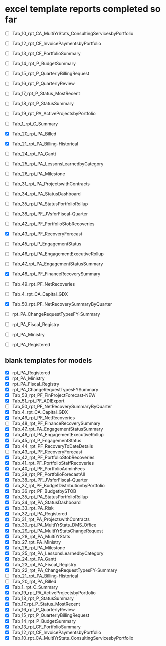 # excel template reports completed so far

- [ ]  Tab_10_rpt_CA_MultiYrStats_ConsultingServicesbyPortfolio
- [ ]  Tab_12_rpt_CF_InvoicePaymentsbyPortfolio
- [ ]  Tab_13_rpt_CF_PortfolioSummary
- [ ]  Tab_14_rpt_P_BudgetSummary
- [ ]  Tab_15_rpt_P_QuarterlyBillingRequest
- [ ]  Tab_16_rpt_P_QuarterlyReview
- [ ]  Tab_17_rpt_P_Status_MostRecent
- [ ]  Tab_18_rpt_P_StatusSummary
- [ ]  Tab_19_rpt_PA_ActiveProjectsbyPortfolio
- [ ]  Tab_1_rpt_C_Summary
- [x]  Tab_20_rpt_PA_Billed
- [x]  Tab_21_rpt_PA_Billing-Historical
- [ ]  Tab_24_rpt_PA_Gantt
- [ ]  Tab_25_rpt_PA_LessonsLearnedbyCategory
- [ ]  Tab_26_rpt_PA_Milestone
- [ ]  Tab_31_rpt_PA_ProjectswithContracts
- [ ]  Tab_34_rpt_PA_StatusDashboard
- [ ]  Tab_35_rpt_PA_StatusPortfolioRollup
- [ ]  Tab_38_rpt_PF_JVsforFiscal-Quarter
- [ ]  Tab_42_rpt_PF_PortfolioStobRecoveries
- [x]  Tab_43_rpt_PF_RecoveryForecast
- [ ]  Tab_45_rpt_P_EngagementStatus
- [ ]  Tab_46_rpt_PA_EngagementExecutiveRollup
- [ ]  Tab_47_rpt_PA_EngagementStatusSummary
- [x]  Tab_48_rpt_PF_FinanceRecoverySummary
- [ ]  Tab_49_rpt_PF_NetRecoveries
- [ ]  Tab_4_rpt_CA_Capital_GDX
- [x]  Tab_50_rpt_PF_NetRecoverySummaryByQuarter
- [ ]  rpt_PA_ChangeRequestTypesFY-Summary
- [ ]  rpt_PA_Fiscal_Registry
- [ ]  rpt_PA_Ministry
- [ ]  rpt_PA_Registered


## blank templates for models

- [x]  rpt_PA_Registered
- [x]  rpt_PA_Ministry
- [x]  rpt_PA_Fiscal_Registry
- [x]  rpt_PA_ChangeRequestTypesFYSummary
- [x]  Tab_53_rpt_PF_FinProjectForecast-NEW
- [x]  Tab_51_rpt_PF_ADIExport
- [ ]  Tab_50_rpt_PF_NetRecoverySummaryByQuarter
- [x]  Tab_4_rpt_CA_Capital_GDX
- [x]  Tab_49_rpt_PF_NetRecoveries
- [ ]  Tab_48_rpt_PF_FinanceRecoverySummary
- [x]  Tab_47_rpt_PA_EngagementStatusSummary
- [x]  Tab_46_rpt_PA_EngagementExecutiveRollup
- [x]  Tab_45_rpt_P_EngagementStatus
- [x]  Tab_44_rpt_PF_RecoveryToDateDetails
- [ ]  Tab_43_rpt_PF_RecoveryForecast
- [x]  Tab_42_rpt_PF_PortfolioStobRecoveries
- [x]  Tab_41_rpt_PF_PortfolioStaffRecoveries
- [x]  Tab_40_rpt_PF_PortfolioAdminFees
- [x]  Tab_39_rpt_PF_PortfolioForecastAll
- [x]  Tab_38_rpt_PF_JVsforFiscal-Quarter
- [x]  Tab_37_rpt_PF_BudgetDistributionbyPortfolio
- [x]  Tab_36_rpt_PF_BudgetbySTOB
- [x]  Tab_35_rpt_PA_StatusPortfolioRollup
- [x]  Tab_34_rpt_PA_StatusDashboard
- [x]  Tab_33_rpt_PA_Risk
- [x]  Tab_32_rpt_PA_Registered
- [x]  Tab_31_rpt_PA_ProjectswithContracts
- [x]  Tab_30_rpt_PA_MultiYrStats_DMS_Office
- [x]  Tab_29_rpt_PA_MultiYrStatsChangeRequest
- [x]  Tab_28_rpt_PA_MultiYrStats
- [x]  Tab_27_rpt_PA_Ministry
- [x]  Tab_26_rpt_PA_Milestone
- [x]  Tab_25_rpt_PA_LessonsLearnedbyCategory
- [x]  Tab_24_rpt_PA_Gantt
- [x]  Tab_23_rpt_PA_Fiscal_Registry
- [x]  Tab_22_rpt_PA_ChangeRequestTypesFY-Summary
- [ ]  Tab_21_rpt_PA_Billing-Historical
- [ ]  Tab_20_rpt_PA_Billed
- [x]  Tab_1_rpt_C_Summary
- [x]  Tab_19_rpt_PA_ActiveProjectsbyPortfolio
- [x]  Tab_18_rpt_P_StatusSummary
- [x]  Tab_17_rpt_P_Status_MostRecent
- [x]  Tab_16_rpt_P_QuarterlyReview
- [x]  Tab_15_rpt_P_QuarterlyBillingRequest
- [x]  Tab_14_rpt_P_BudgetSummary
- [x]  Tab_13_rpt_CF_PortfolioSummary
- [x]  Tab_12_rpt_CF_InvoicePaymentsbyPortfolio
- [x]  Tab_10_rpt_CA_MultiYrStats_ConsultingServicesbyPortfolio